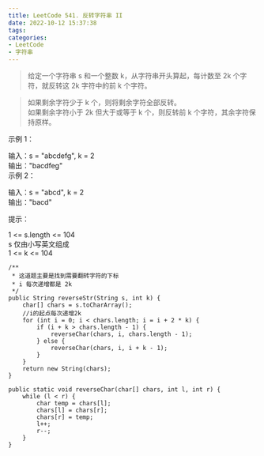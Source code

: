```yaml
---
title: LeetCode 541. 反转字符串 II
date: 2022-10-12 15:37:38
tags:
categories:
- LeetCode
- 字符串
---
```


>给定一个字符串 s 和一个整数 k，从字符串开头算起，每计数至 2k 个字符，就反转这 2k 字符中的前 k 个字符。  

<!--more-->
> 如果剩余字符少于 k 个，则将剩余字符全部反转。  
> 如果剩余字符小于 2k 但大于或等于 k 个，则反转前 k 个字符，其余字符保持原样。  


示例 1：

输入：s = "abcdefg", k = 2  
输出："bacdfeg"  
示例 2：  

输入：s = "abcd", k = 2  
输出："bacd"  


提示：  

1 <= s.length <= 104  
s 仅由小写英文组成  
1 <= k <= 104  

```
/**
 * 这道题主要是找到需要翻转字符的下标
 * i 每次递增都是 2k
 */
public String reverseStr(String s, int k) {
    char[] chars = s.toCharArray();
    //i的起点每次递增2k
    for (int i = 0; i < chars.length; i = i + 2 * k) {
        if (i + k > chars.length - 1) {
            reverseChar(chars, i, chars.length - 1);
        } else {
            reverseChar(chars, i, i + k - 1);
        }
    }
    return new String(chars);
}

public static void reverseChar(char[] chars, int l, int r) {
    while (l < r) {
        char temp = chars[l];
        chars[l] = chars[r];
        chars[r] = temp;
        l++;
        r--;
    }
}

```